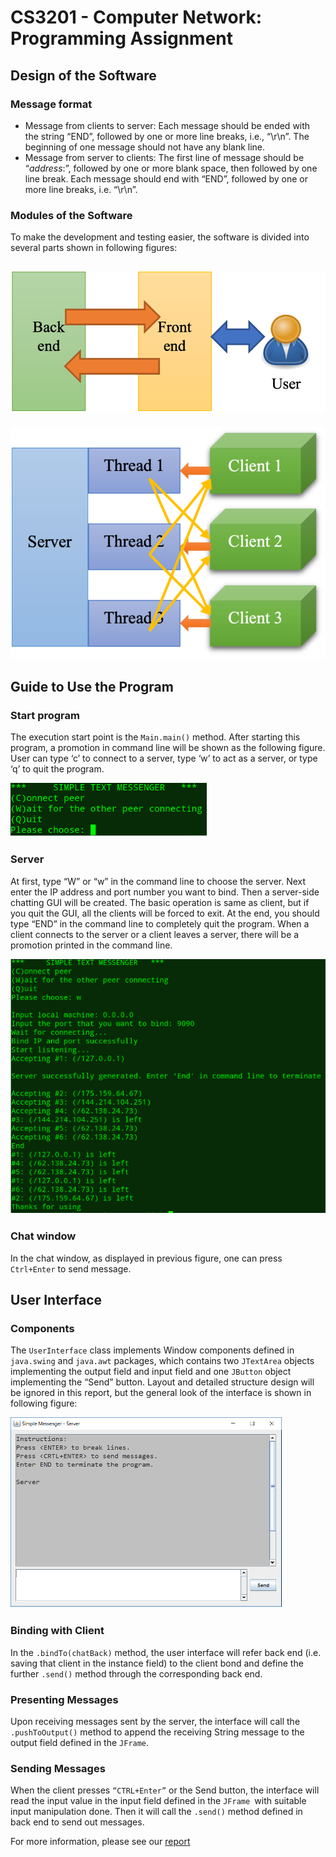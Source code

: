 # CS3201 - Computer Network: Programming Assignment

## Design of the Software

### Message format

* Message from clients to server: Each message should be ended with the string “END”, followed by one or more line breaks, i.e., “\r\n”. The beginning of one message should not have any blank line.
* Message from server to clients: The first line of message should be “*address*:”, followed by one or more blank space, then followed by one line break. Each message should end with “END”, followed by one or more line breaks, i.e. “\r\n”.

### Modules of the Software

To make the development and testing easier, the software is divided into several parts shown in following figures:

## <img src="assets/Picture1.png" alt="Picture1" style="zoom:100%;" />

![Picture1](assets/Picture1-1570465.png)

## Guide to Use the Program

### Start program

The execution start point is the `Main.main()` method. After starting this program, a promotion in command line will be shown as the following figure. User can type ‘c’ to connect to a server, type ‘w’ to act as a server, or type ‘q’ to quit the program.

![Picture1](assets/Picture1-1570656.png)

### Server

At first, type “W” or “w” in the command line to choose the server. Next enter the IP address and port number you want to bind. Then a server-side chatting GUI will be created. The basic operation is same as client, but if you quit the GUI, all the clients will be forced to exit. At the end, you should type “END” in the command line to completely quit the program. When a client connects to the server or a client leaves a server, there will be a promotion printed in the command line. 

![Picture1](assets/Picture1-1570688.png)

### Chat window

In the chat window, as displayed in previous figure, one can press `Ctrl+Enter` to send message.

## User Interface

### Components

The `UserInterface` class implements Window components defined in `java.swing` and `java.awt` packages, which contains two `JTextArea` objects implementing the output field and input field and one `JButton` object implementing the “Send” button. Layout and detailed structure design will be ignored in this report, but the general look of the interface is shown in following figure:

![Picture1](assets/Picture1-1570858.png)

### Binding with Client

In the `.bindTo(chatBack)` method, the user interface will refer back end (i.e. saving that client in the instance field) to the client bond and define the further `.send()` method through the corresponding back end.

### Presenting Messages

Upon receiving messages sent by the server, the interface will call the `.pushToOutput()` method to append the receiving String message to the output field defined in the `JFrame`.

### Sending Messages

When the client presses `“CTRL+Enter”` or the Send button, the interface will read the input value in the input field defined in the `JFrame `with suitable input manipulation done. Then it will call the `.send()` method defined in back end to send out messages.





For more information, please see our [report](./project_report.pdf)
